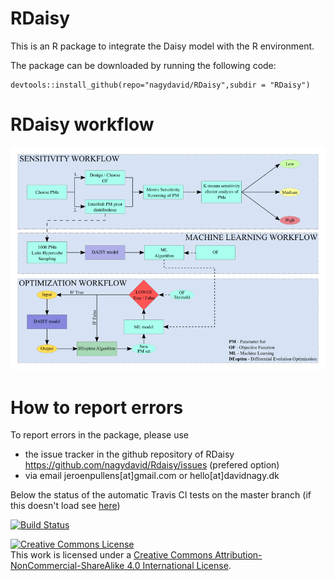 # RDaisy
This is an R package to integrate the Daisy model with the R environment.

The package can be downloaded by running the following code:
```{r}
devtools::install_github(repo="nagydavid/RDaisy",subdir = "RDaisy")
```

# RDaisy workflow
![RDAISY](/RDAISY_workflow.png)


# How to report errors

To report errors in the package, please use 

- the issue tracker in the github repository of RDaisy https://github.com/nagydavid/Rdaisy/issues (prefered option)
- via email jeroenpullens[at]gmail.com or hello[at]davidnagy.dk


Below the status of the automatic Travis CI tests on the master branch (if this doesn't load see [here](https://travis-ci.org/nagydavid/RDaisy))

[![Build Status](https://travis-ci.org/jeroenpullens/fRequent.svg?branch=master)](https://travis-ci.org/nagydavid/RDaisy)

<a rel="license" href="http://creativecommons.org/licenses/by-nc-sa/4.0/"><img alt="Creative Commons License" style="border-width:0" src="https://i.creativecommons.org/l/by-nc-sa/4.0/88x31.png" /></a><br />This work is licensed under a <a rel="license" href="http://creativecommons.org/licenses/by-nc-sa/4.0/">Creative Commons Attribution-NonCommercial-ShareAlike 4.0 International License</a>.

